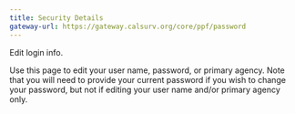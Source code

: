 ```yaml
---
title: Security Details
gateway-url: https://gateway.calsurv.org/core/ppf/password
---
```

Edit login info.

Use this page to edit your user name, password, or primary agency. Note that you will need to provide your current password if you wish to change your password, but not if editing your user name and/or primary agency only.
